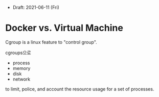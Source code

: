 * Draft: 2021-06-11 (Fri)

# Docker vs. Virtual Machine

Cgroup is a linux feature to "control group".

cgroups으로 
- process
- memory
- disk
- network



to limit, police, and account the resource usage for a set of processes.